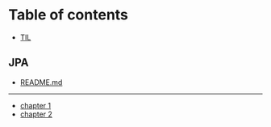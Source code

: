 # Table of contents

* [TIL](README.md)

## JPA

* [README.md](jpa/chapter-1.md)

---

* [chapter 1](chapter-1.md)
* [chapter 2](chapter-2.md)

